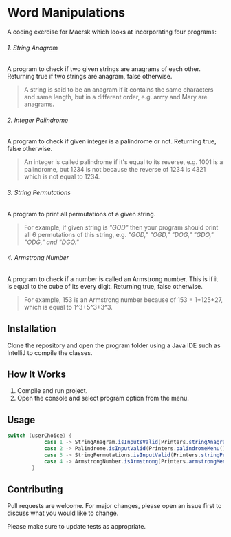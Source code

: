 # Word Manipulations
A coding exercise for Maersk which looks at incorporating four programs:

###### 1. String Anagram
A program to check if two given strings are anagrams of each other. Returning true if two strings are anagram, false otherwise. 
> A string is said to be an anagram if it contains the same characters and same length, but in a different order, e.g. army and Mary are anagrams.

###### 2. Integer Palindrome
A program to check if given integer is a palindrome or not. Returning true, false otherwise. 
> An integer is called palindrome if it's equal to its reverse, e.g. 1001 is a palindrome, but 1234 is not because the reverse of 1234 is 4321 which is not equal to 1234.

###### 3. String Permutations
A program to print all permutations of a given string. 
> For example, if given string is *"GOD"* then your program should print all 6 permutations of this string, e.g. *"GOD," "OGD," "DOG," "GDO," "ODG," and "DGO."*

###### 4. Armstrong Number
A program to check if a number is called an Armstrong number. This is if it is equal to the cube of its every digit. Returning true, false otherwise. 
> For example, 153 is an Armstrong number because of 153 = 1+125+27, which is equal to 1^3+5^3+3^3.

## Installation

Clone the repository and open the program folder using a Java IDE such as IntelliJ to compile the classes.

## How It Works
1. Compile and run project.
2. Open the console and select program option from the menu.

## Usage

```java
switch (userChoice) {
            case 1 -> StringAnagram.isInputsValid(Printers.stringAnagramMenu());
            case 2 -> Palindrome.isInputValid(Printers.palindromeMenu());
            case 3 -> StringPermutations.isInputValid(Printers.stringPermutationsMenu());
            case 4 -> ArmstrongNumber.isArmstrong(Printers.armstrongMenu());
        }
```

## Contributing
Pull requests are welcome. For major changes, please open an issue first to discuss what you would like to change.

Please make sure to update tests as appropriate.

